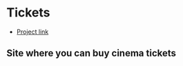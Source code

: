 # Tickets

* [Project link](https://alag33v.github.io/Tickets/)

## Site where you can buy cinema tickets